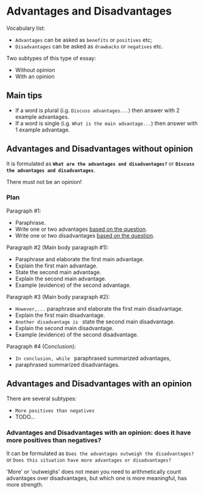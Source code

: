 # Advantages and Disadvantages

Vocabulary list:
- `Advantages` can be asked as `benefits` or `positives` etc;
- `Disadvantages` can be asked as `drawbacks` or `negatives` etc.

Two subtypes of this type of essay:

- Without opinion
- With an opinion

## Main tips
- If a word is plural (i.g. `Discuss advantages...`) then answer with 2 example advantages.
- If a word is single (i.g. `What is the main advantage...`) then answer with 1 example advantage.

## Advantages and Disadvantages without opinion

It is formulated as **`What are the advantages and disadvantages?`** or **`Discuss the advantages and disadvantages`**.

There must not be an opinion!

### Plan

Paragraph #1:

- Paraphrase.
- Write one or two advantages [based on the question](#main-tips).
- Write one or two disadvantages [based on the question](#main-tips).

Paragraph #2 (Main body paragraph #1):

- Paraphrase and elaborate the first main advantage.
- Explain the first main advantage.
- State the second main advantage.
- Explain the second main advantage.
- Example (evidence) of the second advantage.

Paragraph #3 (Main body paragraph #2):

- `However,...` paraphrase and elaborate the first main disadvantage.
- Explain the first main disadvantage.
- `Another disadvantage is ` state the second main disadvantage.
- Explain the second main disadvantage.
- Example (evidence) of the second disadvantage.

Paragraph #4 (Conclusion):

- `In conclusion, while ` paraphrased summarized advantages,
- paraphrased summarized disadvantages.

## Advantages and Disadvantages with an opinion

There are several subtypes:

- `More positives than negatives`
- TODO...

### Advantages and Disadvantages with an opinion: does it have more positives than negatives?

It can be formulated as `Does the advantages outweigh the disadvantages?` or `Does this situation have more advantages or disadvantages?`

'More' or 'outweighs' does not mean you need to arithmetically count advantages over disadvantages, but which one is more meaningful, has more strength.
